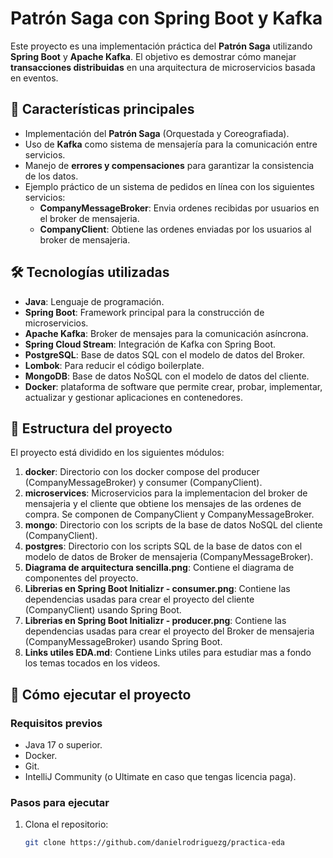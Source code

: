 # Patrón Saga con Spring Boot y Kafka

Este proyecto es una implementación práctica del **Patrón Saga** utilizando **Spring Boot** y **Apache Kafka**. El objetivo es demostrar cómo manejar **transacciones distribuidas** en una arquitectura de microservicios basada en eventos.

## 🚀 **Características principales**
- Implementación del **Patrón Saga** (Orquestada y Coreografiada).
- Uso de **Kafka** como sistema de mensajería para la comunicación entre servicios.
- Manejo de **errores y compensaciones** para garantizar la consistencia de los datos.
- Ejemplo práctico de un sistema de pedidos en línea con los siguientes servicios:
  - **CompanyMessageBroker**: Envia ordenes recibidas por usuarios en el broker de mensajeria.
  - **CompanyClient**: Obtiene las ordenes enviadas por los usuarios al broker de mensajeria.

## 🛠 **Tecnologías utilizadas**
- **Java**: Lenguaje de programación.
- **Spring Boot**: Framework principal para la construcción de microservicios.
- **Apache Kafka**: Broker de mensajes para la comunicación asíncrona.
- **Spring Cloud Stream**: Integración de Kafka con Spring Boot.
- **PostgreSQL**: Base de datos SQL con el modelo de datos del Broker.
- **Lombok**: Para reducir el código boilerplate.
- **MongoDB**: Base de datos NoSQL con el modelo de datos del cliente.
- **Docker**: plataforma de software que permite crear, probar, implementar, actualizar y gestionar aplicaciones en contenedores.


## 📂 **Estructura del proyecto**
El proyecto está dividido en los siguientes módulos:
1. **docker**: Directorio con los docker compose del producer (CompanyMessageBroker) y consumer (CompanyClient).
2. **microservices**: Microservicios para la implementacion del broker de mensajeria y el cliente que obtiene los mensajes de las ordenes de compra. Se componen de CompanyClient y CompanyMessageBroker.
3. **mongo**: Directorio con los scripts de la base de datos NoSQL del cliente (CompanyClient).
4. **postgres**: Directorio con los scripts SQL de la base de datos con el modelo de datos de Broker de mensajeria (CompanyMessageBroker).
5. **Diagrama de arquitectura sencilla.png**: Contiene el diagrama de componentes del proyecto.
6. **Librerias en Spring Boot Initializr - consumer.png**: Contiene las dependencias usadas para crear el proyecto del cliente (CompanyClient) usando Spring Boot.
7.  **Librerias en Spring Boot Initializr - producer.png**: Contiene las dependencias usadas para crear el proyecto del Broker de mensajeria (CompanyMessageBroker) usando Spring Boot.
8.  **Links utiles EDA.md**: Contiene Links utiles para estudiar mas a fondo los temas tocados en los videos.

## 🚀 **Cómo ejecutar el proyecto**

### **Requisitos previos**
- Java 17 o superior.
- Docker.
- Git.
- IntelliJ Community (o Ultimate en caso que tengas licencia paga).

### **Pasos para ejecutar**
1. Clona el repositorio:
   ```bash
   git clone https://github.com/danielrodriguezg/practica-eda
